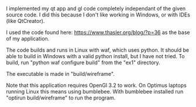 
I implemented my qt app and gl code completely independant of the given source code.
I did this because I don't like working in Windows, or with IDEs (like QtCreator).

I used the code found here: https://www.thasler.org/blog/?p=36 as the base of my application.

The code builds and runs in Linux with waf, which uses python.
It should be able to build in Windows with a valid python install, but I have not tried.
To build, run "python waf configure build" from the "ex1" directory.

The executable is made in "build/wireframe".

Note that this application requires OpenGl 3.2 to work.
On Optimus laptops running Linux this means using bumblebee.
With bumblebee installed run "optirun build/wireframe" to run the program.




